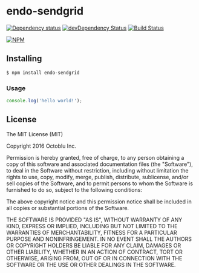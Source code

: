 # endo-sendgrid

[![Dependency status](http://img.shields.io/david/octoblu/endo-sendgrid.svg?style=flat)](https://david-dm.org/octoblu/endo-sendgrid)
[![devDependency Status](http://img.shields.io/david/dev/octoblu/endo-sendgrid.svg?style=flat)](https://david-dm.org/octoblu/endo-sendgrid#info=devDependencies)
[![Build Status](http://img.shields.io/travis/octoblu/endo-sendgrid.svg?style=flat&branch=master)](https://travis-ci.org/octoblu/endo-sendgrid)

[![NPM](https://nodei.co/npm/endo-sendgrid.svg?style=flat)](https://npmjs.org/package/endo-sendgrid)

## Installing

```bash
$ npm install endo-sendgrid
```

### Usage

```javascript
console.log('hello world!');
```

## License

The MIT License (MIT)

Copyright 2016 Octoblu Inc.

Permission is hereby granted, free of charge, to any person obtaining a copy
of this software and associated documentation files (the "Software"), to deal
in the Software without restriction, including without limitation the rights
to use, copy, modify, merge, publish, distribute, sublicense, and/or sell
copies of the Software, and to permit persons to whom the Software is
furnished to do so, subject to the following conditions:

The above copyright notice and this permission notice shall be included in
all copies or substantial portions of the Software.

THE SOFTWARE IS PROVIDED "AS IS", WITHOUT WARRANTY OF ANY KIND, EXPRESS OR
IMPLIED, INCLUDING BUT NOT LIMITED TO THE WARRANTIES OF MERCHANTABILITY,
FITNESS FOR A PARTICULAR PURPOSE AND NONINFRINGEMENT. IN NO EVENT SHALL THE
AUTHORS OR COPYRIGHT HOLDERS BE LIABLE FOR ANY CLAIM, DAMAGES OR OTHER
LIABILITY, WHETHER IN AN ACTION OF CONTRACT, TORT OR OTHERWISE, ARISING FROM,
OUT OF OR IN CONNECTION WITH THE SOFTWARE OR THE USE OR OTHER DEALINGS IN
THE SOFTWARE.
